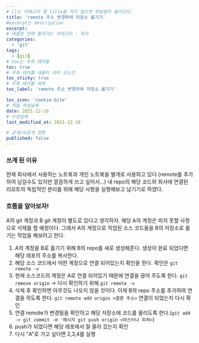 ```yaml
---
# []는 카테고리 명 title을 적지 않으면 파일명이 올라간다.
title: 'remote 주소 변경하여 저장소 옮기기'
#excerpt는 description
excerpt:
# 대괄호 안에 들어가는 카테고리 : 목차
categories:
  - 'git'
tags:
  - [git]
# toc는 우측 테이블
toc: true
# 우측 테이블 내용이 따라 오는것
toc_sticky: true
# 우측 테이블 제목
toc_label: 'remote 주소 변경하여 저장소 옮기기'

toc_icon: 'cookie-bite'
# 처음 작성날짜
date: 2021-12-16
# 수정날짜
last_modified_at: 2021-12-16

# 공개/비공개 전환
published: false
---
```


### 쓰게 된 이유

현재 회사에서 사용하는 노트북과 개인 노트북을 별개로 사용하고 있다.(remote를 추가하여 남길수도 있지만 깔끔하게 쓰고 싶어서...)
내 repo의 해당 코드와 회사에 연결된 리모트의 독립적인 분리를 위해 해당 사항을 실행해보고 남기기로 하였다.

### 흐름을 알아보자!

A의 git 계정과 B git 계정이 별도로 있다고 생각하자. 해당 A의 계정은 피치 못할 사정으로 삭제를 할 예정이다.
그래서 A의 계정으로 작업된 소스 코드들을 B의 저장소로 옮기는 작업을 해보려고 한다.

1. A의 계정을 B로 옮기기 위해 B의 repo를 새로 생성해준다. 생성이 완료 되었다면 해당 레포의 주소를 복사한다.
2. 해당 소스 코드에서 어떤 계정으로 연결 되어있는지 확인을 한다. 확인은 `git remote -v`
3. 현재 소스코드의 계정은 A로 연결 되어있기 때문에 연결을 끊어 주도록 한다. `git remove origin` -> 다시 확인하기 위해 `git remote -v`
4. 삭제 후 확인하면 아무것도 나오지 않을 것이다. 이제 B의 repo 주소를 추가하여 연결을 하도록 한다. `git remote add origin <클론 주소>` 연결이 되었는지 다시 확인
5. 연결 remote가 변경됨을 확인하고 해당 저장소에 코드를 올리도록 한다.(`git add -> git commit -m '메시지 git push origin <마스터나 피쳐>`)
6. push가 되었다면 해당 레포에서 잘 올라 갔는지 확인
7. 다시 "A"로 가고 싶다면 2,3,4를 실행
